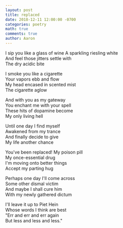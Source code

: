 ```yaml
---
layout: post
title: replaced
date: 2018-12-11 12:00:00 -0700
categories: poetry 
math: true
comments: true
author: Aaron
---
```


I sip you like a glass of wine
A sparkling riesling white  
And feel those jitters settle with  
The dry acidic bite

I smoke you like a cigarette  
Your vapors ebb and flow  
My head encased in scented mist  
The cigarette aglow  

And with you as my gateway  
You enchant me with your spell  
These hits of dopamine become  
My only living hell

Until one day I find myself  
Awakened from my trance  
And finally decide to give  
My life another chance

You've been replaced! My poison pill  
My once-essential drug  
I'm moving onto better things  
Accept my parting hug  

Perhaps one day I'll come across  
Some other dismal victim  
And maybe I shall cure him  
With my newly gathered dictum  

I'll leave it up to Piet Hein  
Whose words I think are best  
"Err and err and err again  
But less and less and less."